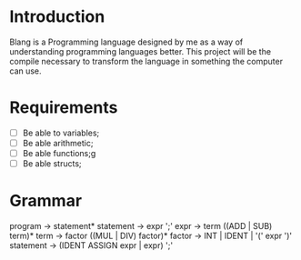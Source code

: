 # Introduction

Blang is a Programming language designed by me as a way of understanding programming languages better.
This project will be the compile necessary to transform the language in something the computer can use.

# Requirements

- [ ] Be able to variables;
- [ ] Be able arithmetic;
- [ ] Be able functions;g
- [ ] Be able structs;

# Grammar

program      -> statement*
statement    -> expr ';'
expr         -> term ((ADD | SUB) term)*
term         -> factor ((MUL | DIV) factor)*
factor       -> INT | IDENT | '(' expr ')'
statement    -> (IDENT ASSIGN expr | expr) ';'
